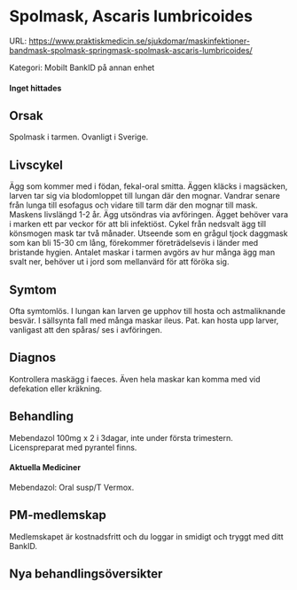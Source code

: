 # Spolmask, Ascaris lumbricoides

URL: https://www.praktiskmedicin.se/sjukdomar/maskinfektioner-bandmask-spolmask-springmask-spolmask-ascaris-lumbricoides/



Kategori: Mobilt BankID på annan enhet

#### Inget hittades

## Orsak

Spolmask i tarmen. Ovanligt i Sverige.

## Livscykel

Ägg som kommer med i födan, fekal-oral smitta. Äggen kläcks i magsäcken, larven tar sig via blodomloppet till lungan där den mognar. Vandrar senare från lunga till esofagus och vidare till tarm där den mognar till mask. Maskens livslängd 1-2 år. Ägg utsöndras via avföringen. Ägget behöver vara i marken ett par veckor för att bli infektiöst. Cykel från nedsvalt ägg till könsmogen mask tar två månader. Utseende som en grågul tjock daggmask som kan bli 15-30 cm lång, förekommer företrädelsevis i länder med bristande hygien. Antalet maskar i tarmen avgörs av hur många ägg man svalt ner, behöver ut i jord som mellanvärd för att föröka sig.

## Symtom

Ofta symtomlös. I lungan kan larven ge upphov till hosta och astmaliknande besvär. I sällsynta fall med många maskar ileus. Pat. kan hosta upp larver, vanligast att den spåras/ ses i avföringen.

## Diagnos

Kontrollera maskägg i faeces. Även hela maskar kan komma med vid defekation eller kräkning.

## Behandling

Mebendazol 100mg x 2 i 3dagar, inte under första trimestern. Licenspreparat med pyrantel finns.

#### Aktuella Mediciner

Mebendazol: Oral susp/T Vermox.

## PM-medlemskap

Medlemskapet är kostnadsfritt och du loggar in smidigt och tryggt med ditt BankID.

## Nya behandlingsöversikter

